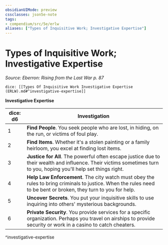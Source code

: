 ```yaml
---
obsidianUIMode: preview
cssclasses: json5e-note
tags:
- compendium/src/5e/erlw
aliases: ["Types of Inquisitive Work; Investigative Expertise"]
---
```

# Types of Inquisitive Work; Investigative Expertise
*Source: Eberron: Rising from the Last War p. 87* 

`dice: [[Types Of Inquisitive Work Investigative Expertise (ERLW).md#^investigative-expertise]]`

**Investigative Expertise**

| dice: d6 | Investigation |
|----------|---------------|
| 1 | **Find People**. You seek people who are lost, in hiding, on the run, or victims of foul play. |
| 2 | **Find Items**. Whether it's a stolen painting or a family heirloom, you excel at finding lost items. |
| 3 | **Justice for All**. The powerful often escape justice due to their wealth and influence. Their victims sometimes turn to you, hoping you'll help set things right. |
| 4 | **Help Law Enforcement**. The city watch must obey the rules to bring criminals to justice. When the rules need to be bent or broken, they turn to you for help. |
| 5 | **Uncover Secrets**. You put your inquisitive skills to use inquiring into others' mysterious backgrounds. |
| 6 | **Private Security**. You provide services for a specific organization. Perhaps you travel on airships to provide security or work in a casino to catch cheaters. |
^investigative-expertise